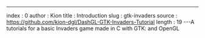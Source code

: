 ---
index : 0
author : Kion
title : Introduction
slug : gtk-invaders
source : https://github.com/kion-dgl/DashGL-GTK-Invaders-Tutorial
length : 19
---A tutorials for a basic Invaders game made in C with GTK: and OpenGL
